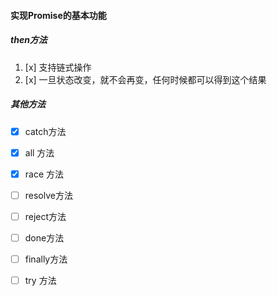 #### 实现Promise的基本功能
#####  then方法
1. [x] 支持链式操作
2. [x] 一旦状态改变，就不会再变，任何时候都可以得到这个结果
##### 其他方法
- [x] catch方法
- [x] all 方法
- [x] race 方法
- [ ] resolve方法
- [ ] reject方法
- [ ] done方法
- [ ] finally方法
- [ ] try 方法


